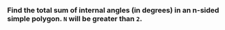 ### Find the total sum of internal angles (in degrees) in an n-sided simple polygon. `N` will be greater than `2`.
